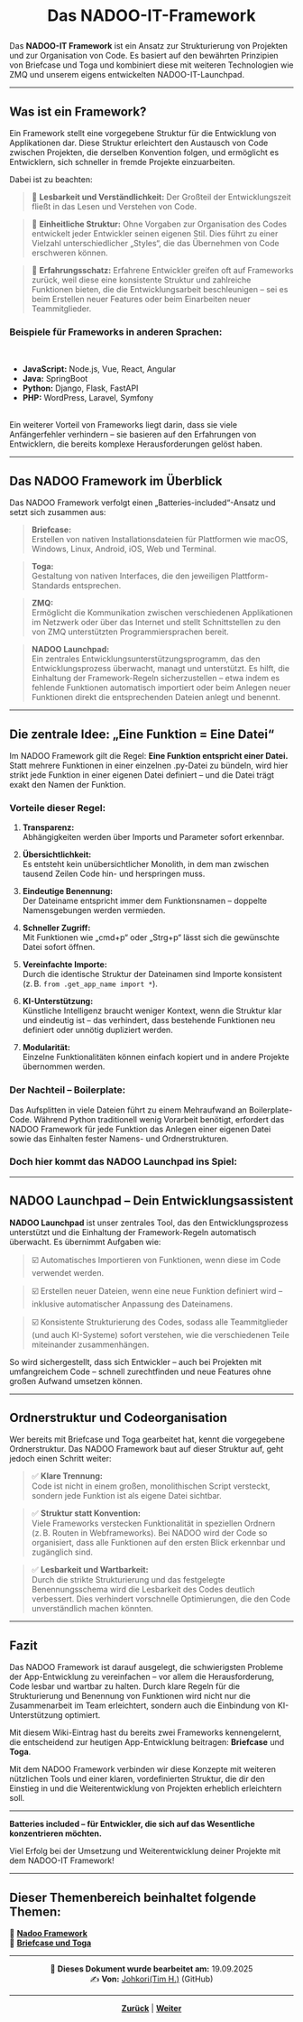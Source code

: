 # <p align="center">Das NADOO-IT-Framework</p>

Das **NADOO-IT Framework** ist ein Ansatz zur Strukturierung von Projekten und zur Organisation von Code. Es basiert auf den bewährten Prinzipien von Briefcase und Toga und kombiniert diese mit weiteren Technologien wie ZMQ und unserem eigens entwickelten NADOO-IT-Launchpad.

---

## Was ist ein Framework?

Ein Framework stellt eine vorgegebene Struktur für die Entwicklung von Applikationen dar. Diese Struktur erleichtert den Austausch von Code zwischen Projekten, die derselben Konvention folgen, und ermöglicht es Entwicklern, sich schneller in fremde Projekte einzuarbeiten.  

Dabei ist zu beachten:  

>🔎 **Lesbarkeit und Verständlichkeit:** Der Großteil der Entwicklungszeit fließt in das Lesen und Verstehen von Code.  

>🧱 **Einheitliche Struktur:** Ohne Vorgaben zur Organisation des Codes entwickelt jeder Entwickler seinen eigenen Stil. Dies führt zu einer Vielzahl unterschiedlicher „Styles“, die das Übernehmen von Code erschweren können.  

>🧠 **Erfahrungsschatz:** Erfahrene Entwickler greifen oft auf Frameworks zurück, weil diese eine konsistente Struktur und zahlreiche Funktionen bieten, die die Entwicklungsarbeit beschleunigen – sei es beim Erstellen neuer Features oder beim Einarbeiten neuer Teammitglieder.


### **Beispiele für Frameworks in anderen Sprachen:**  
<br>

- **JavaScript:** Node.js, Vue, React, Angular  
- **Java:** SpringBoot  
- **Python:** Django, Flask, FastAPI  
- **PHP:** WordPress, Laravel, Symfony

<br>
Ein weiterer Vorteil von Frameworks liegt darin, dass sie viele Anfängerfehler verhindern – sie basieren auf den Erfahrungen von Entwicklern, die bereits komplexe Herausforderungen gelöst haben.

---

## Das NADOO Framework im Überblick

Das NADOO Framework verfolgt einen „Batteries-included“-Ansatz und setzt sich zusammen aus:

>**Briefcase:**  
  Erstellen von nativen Installationsdateien für Plattformen wie macOS, Windows, Linux, Android, iOS, Web und Terminal.

>**Toga:**  
  Gestaltung von nativen Interfaces, die den jeweiligen Plattform-Standards entsprechen.

>**ZMQ:**  
  Ermöglicht die Kommunikation zwischen verschiedenen Applikationen im Netzwerk oder über das Internet und stellt Schnittstellen zu den von ZMQ unterstützten Programmiersprachen bereit.

>**NADOO Launchpad:**  
  Ein zentrales Entwicklungsunterstützungsprogramm, das den Entwicklungsprozess überwacht, managt und unterstützt. Es hilft, die Einhaltung der Framework-Regeln sicherzustellen – etwa indem es fehlende Funktionen automatisch importiert oder beim Anlegen neuer Funktionen direkt die entsprechenden Dateien anlegt und benennt.

---

## Die zentrale Idee: „Eine Funktion = Eine Datei“

Im NADOO Framework gilt die Regel: **Eine Funktion entspricht einer Datei.**  
Statt mehrere Funktionen in einer einzelnen .py-Datei zu bündeln, wird hier strikt jede Funktion in einer eigenen Datei definiert – und die Datei trägt exakt den Namen der Funktion.

### **Vorteile dieser Regel:**

1. **Transparenz:**  
   Abhängigkeiten werden über Imports und Parameter sofort erkennbar.

2. **Übersichtlichkeit:**  
   Es entsteht kein unübersichtlicher Monolith, in dem man zwischen tausend Zeilen Code hin- und herspringen muss.

3. **Eindeutige Benennung:**  
   Der Dateiname entspricht immer dem Funktionsnamen – doppelte Namensgebungen werden vermieden.

4. **Schneller Zugriff:**  
   Mit Funktionen wie „cmd+p“ oder „Strg+p“ lässt sich die gewünschte Datei sofort öffnen.

5. **Vereinfachte Importe:**  
   Durch die identische Struktur der Dateinamen sind Importe konsistent (z. B. `from .get_app_name import *`).

6. **KI-Unterstützung:**  
   Künstliche Intelligenz braucht weniger Kontext, wenn die Struktur klar und eindeutig ist – das verhindert, dass bestehende Funktionen neu definiert oder unnötig dupliziert werden.

7. **Modularität:**  
   Einzelne Funktionalitäten können einfach kopiert und in andere Projekte übernommen werden.

### **Der Nachteil – Boilerplate:**  
Das Aufsplitten in viele Dateien führt zu einem Mehraufwand an Boilerplate-Code. Während Python traditionell wenig Vorarbeit benötigt, erfordert das NADOO Framework für jede Funktion das Anlegen einer eigenen Datei sowie das Einhalten fester Namens- und Ordnerstrukturen.  

### Doch hier kommt das **NADOO Launchpad** ins Spiel:

---

## NADOO Launchpad – Dein Entwicklungsassistent

**NADOO Launchpad** ist unser zentrales Tool, das den Entwicklungsprozess unterstützt und die Einhaltung der Framework-Regeln automatisch überwacht. Es übernimmt Aufgaben wie:

>☑️ Automatisches Importieren von Funktionen, wenn diese im Code verwendet werden.

>☑️ Erstellen neuer Dateien, wenn eine neue Funktion definiert wird – inklusive automatischer Anpassung des Dateinamens.

>☑️ Konsistente Strukturierung des Codes, sodass alle Teammitglieder (und auch KI-Systeme) sofort verstehen, wie die verschiedenen Teile miteinander zusammenhängen.

So wird sichergestellt, dass sich Entwickler – auch bei Projekten mit umfangreichem Code – schnell zurechtfinden und neue Features ohne großen Aufwand umsetzen können.

---

## Ordnerstruktur und Codeorganisation

Wer bereits mit Briefcase und Toga gearbeitet hat, kennt die vorgegebene Ordnerstruktur. Das NADOO Framework baut auf dieser Struktur auf, geht jedoch einen Schritt weiter:

>✅ **Klare Trennung:**  
  Code ist nicht in einem großen, monolithischen Script versteckt, sondern jede Funktion ist als eigene Datei sichtbar.

>✅ **Struktur statt Konvention:**  
  Viele Frameworks verstecken Funktionalität in speziellen Ordnern (z. B. Routen in Webframeworks). Bei NADOO wird der Code so organisiert, dass alle Funktionen auf den ersten Blick erkennbar und zugänglich sind.

> ✅ **Lesbarkeit und Wartbarkeit:**  
  Durch die strikte Strukturierung und das festgelegte Benennungsschema wird die Lesbarkeit des Codes deutlich verbessert. Dies verhindert vorschnelle Optimierungen, die den Code unverständlich machen könnten.

---

## Fazit

Das NADOO Framework ist darauf ausgelegt, die schwierigsten Probleme der App-Entwicklung zu vereinfachen – vor allem die Herausforderung, Code lesbar und wartbar zu halten. Durch klare Regeln für die Strukturierung und Benennung von Funktionen wird nicht nur die Zusammenarbeit im Team erleichtert, sondern auch die Einbindung von KI-Unterstützung optimiert.

Mit diesem Wiki-Eintrag hast du bereits zwei Frameworks kennengelernt, die entscheidend zur heutigen App-Entwicklung beitragen: **Briefcase** und **Toga**. 

Mit dem NADOO Framework verbinden wir diese Konzepte mit weiteren nützlichen Tools und einer klaren, vordefinierten Struktur, die dir den Einstieg in und die Weiterentwicklung von Projekten erheblich erleichtern soll.

---

**Batteries included – für Entwickler, die sich auf das Wesentliche konzentrieren möchten.**

Viel Erfolg bei der Umsetzung und Weiterentwicklung deiner Projekte mit dem NADOO-IT Framework!

---

**Dieser Themenbereich beinhaltet folgende Themen:**
---

🔹 [**Nadoo Framework**](/docs/06-entwicklung/01-dokumentation/README.md)<br>
🔹 [**Briefcase und Toga**](/docs/06-entwicklung/02-clean_architecture/README.md) <br>

---

<p align="center">
📅 <strong>Dieses Dokument wurde bearbeitet am:</strong> 19.09.2025
<br>
✍️ <strong>Von:</strong> <a href="https://github.com/johkori">Johkori(Tim H.)</a> (GitHub)
</p>

---

<p align="center">
<a href="/docs/06-entwicklung/06-frameworks/README.md"><strong>Zurück</strong></a> | 
<a href="/docs/06-entwicklung/06-frameworks/02-briefcase_und_toga/README.md"><strong>Weiter</strong></a>
</p>

